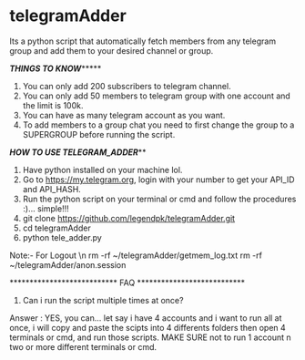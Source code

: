 # telegramAdder
Its a python script that automatically fetch members from any telegram group and add them to your desired channel or group.


*********************THINGS TO KNOW**************************

1. You can only add 200 subscribers to telegram channel.
2. You can only add 50 members to telegram group with one account and the limit is 100k.
3. You can have as many telegram account as you want.
4. To add members to a group chat you need to first change the group to a SUPERGROUP before running the script.



*****************HOW TO USE TELEGRAM_ADDER*******************

1. Have python installed on your machine lol.
2. Go to https://my.telegram.org, login with your number to get your API_ID and API_HASH.
3. Run the python script on your terminal or cmd and follow the procedures :)... simple!!!
4. git clone https://github.com/legendpk/telegramAdder.git
5. cd telegramAdder
6. python tele_adder.py


Note:- For Logout \n
rm -rf ~/telegramAdder/getmem_log.txt
rm -rf ~/telegramAdder/anon.session

***************************  FAQ  ***************************

1. Can i run the script multiple times at once?

Answer : YES, you can... let say i have 4 accounts and i want to run all at once, i will copy and paste the scipts into 4 differents folders then open 4 terminals or cmd, and run those scripts. MAKE SURE not to run 1 account n two or more different terminals or cmd.




